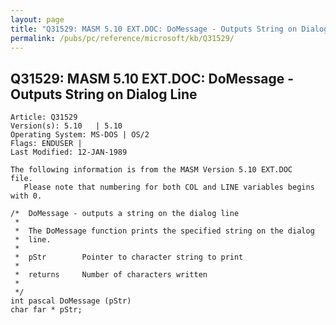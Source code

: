 ```yaml
---
layout: page
title: "Q31529: MASM 5.10 EXT.DOC: DoMessage - Outputs String on Dialog Line"
permalink: /pubs/pc/reference/microsoft/kb/Q31529/
---
```


## Q31529: MASM 5.10 EXT.DOC: DoMessage - Outputs String on Dialog Line

	Article: Q31529
	Version(s): 5.10   | 5.10
	Operating System: MS-DOS | OS/2
	Flags: ENDUSER |
	Last Modified: 12-JAN-1989
	
	The following information is from the MASM Version 5.10 EXT.DOC
	file.
	   Please note that numbering for both COL and LINE variables begins
	with 0.
	
	/*  DoMessage - outputs a string on the dialog line
	 *
	 *  The DoMessage function prints the specified string on the dialog
	 *  line.
	 *
	 *  pStr        Pointer to character string to print
	 *
	 *  returns     Number of characters written
	 *
	 */
	int pascal DoMessage (pStr)
	char far * pStr;

